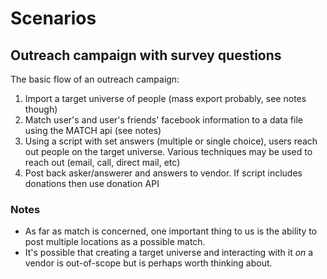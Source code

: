 # Scenarios
## Outreach campaign with survey questions

The basic flow of an outreach campaign:

1.  Import a target universe of people (mass export probably, see notes though)
1.  Match user's and user's friends' facebook information to a data file using the MATCH api (see notes)
1.  Using a script with set answers (multiple or single choice), users reach out people on the target universe. Various techniques may be used to reach out (email, call, direct mail, etc)
1.  Post back asker/answerer and answers to vendor.  If script includes donations then use donation API


### Notes

* As far as match is concerned, one important thing to us is the ability to post multiple locations as a possible match.
* It's possible that creating a target universe and interacting with it *on* a vendor is out-of-scope but is perhaps worth thinking about.
